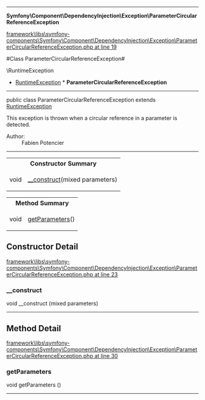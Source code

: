 

- - -

**Symfony\Component\DependencyInjection\Exception\ParameterCircularReferenceException**


<a href="https://github.com/JeyDotC/Hirudo/blob/master/framework/libs/symfony-components/Symfony/Component/DependencyInjection/Exception/ParameterCircularReferenceException.php#L19" >framework\libs\symfony-components\Symfony\Component\DependencyInjection\Exception\ParameterCircularReferenceException.php at line 19</a>

#Class ParameterCircularReferenceException#

\RuntimeException
* <a href="">RuntimeException</a>
        * **ParameterCircularReferenceException**




- - -

<p class="signature"><span class='k'>public  class</span> <span class='nx'>ParameterCircularReferenceException</span>
extends <a href="">RuntimeException</a>

</p>

<div class="comment" id="overview_description"><p>This exception is thrown when a circular reference in a parameter is detected.</p></div>

<dl>
<dt>Author:</dt>
<dd>Fabien Potencier <fabien@symfony.com></dd>
</dl>


- - -

<table id="summary_constructor">
<tr><th colspan="2">Constructor Summary</th></tr>
<tr>
<td><span class='k'></span> <span class='nx'>void</span></td>
<td class="description"><p class="name"><a href="#__construct">__construct</a>(mixed parameters)</p></td>
</tr>
</table>

<table id="summary_method">
<tr><th colspan="2">Method Summary</th></tr>
<tr>
<td><span class='k'></span> <span class='nx'>void</span></td>
<td class="description"><p class="name"><a href="#getparameters">getParameters</a>()</p></td>
</tr>
</table>

<h2 id="detail_method">Constructor Detail</h2>

<a href="https://github.com/JeyDotC/Hirudo/blob/master/framework/libs/symfony-components/Symfony/Component/DependencyInjection/Exception/ParameterCircularReferenceException.php#L23" >framework\libs\symfony-components\Symfony\Component\DependencyInjection\Exception\ParameterCircularReferenceException.php at line 23</a>

<h3 id="__construct">__construct</h3>
<span class='k'></span> <span class='nx'>void</span> <span class='nf'>__construct</span> (mixed parameters)

<div class="details">

</div>

- - -

<h2 id="detail_method">Method Detail</h2>

<a href="https://github.com/JeyDotC/Hirudo/blob/master/framework/libs/symfony-components/Symfony/Component/DependencyInjection/Exception/ParameterCircularReferenceException.php#L30" >framework\libs\symfony-components\Symfony\Component\DependencyInjection\Exception\ParameterCircularReferenceException.php at line 30</a>

<h3 id="getParameters()">getParameters</h3>
<span class='k'></span> <span class='nx'>void</span> <span class='nf'>getParameters</span> ()

<div class="details">

</div>

- - -

